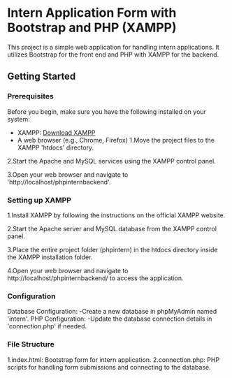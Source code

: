 # Intern Application Form with Bootstrap and PHP (XAMPP)

This project is a simple web application for handling intern applications. It utilizes Bootstrap for the front end and PHP with XAMPP for the backend.

## Getting Started

### Prerequisites

Before you begin, make sure you have the following installed on your system:

- XAMPP: [Download XAMPP](https://www.apachefriends.org/index.html)
- A web browser (e.g., Chrome, Firefox)
1.Move the project files to the XAMPP 'htdocs' directory.

2.Start the Apache and MySQL services using the XAMPP control panel.

3.Open your web browser and navigate to 'http://localhost/phpinternbackend'. 
### Setting up XAMPP
1.Install XAMPP by following the instructions on the official XAMPP website.

2.Start the Apache server and MySQL database from the XAMPP control panel.

3.Place the entire project folder (phpintern) in the htdocs directory inside the XAMPP installation folder.

4.Open your web browser and navigate to http://localhost/phpinternbackend/ to access the application.

### Configuration
Database Configuration:
-Create a new database in phpMyAdmin named 'intern'.
PHP Configuration:
-Update the database connection details in 'connection.php' if needed. 

### File Structure
1.index.html: Bootstrap form for intern application.
2.connection.php: PHP scripts for handling form submissions and connecting to the database.
